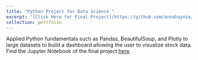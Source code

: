 ```yaml
---
title: "Python Project for Data Science "
excerpt: "[Click Here for Final Project](https://github.com/annahaynie/IBM_Course/blob/main/Final%20Assignment.ipynb)<br/><img src='/images/Python_Project-1.png'>"
collection: portfolio
---
```


Applied Python fundamentals such as Pandas, BeautifulSoup, and Plotly to large datasets to build a dashboard allowing the user to visualize stock data. Find the Jupyter Notebook of the final project [here](https://github.com/annahaynie/IBM_Course/blob/main/Final%20Assignment.ipynb).
